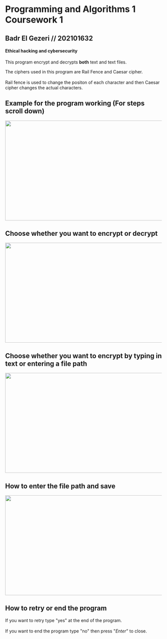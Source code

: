 # Programming and Algorithms 1 Coursework 1
## Badr El Gezeri // 202101632
#### Ethical hacking and cybersecurity

This program encrypt and decrypts **both** text and text files.

The ciphers used in this program are Rail Fence and Caesar cipher. <br> <br/>
Rail fence is used to change the positon of each character and then Caesar cipher changes the actual characters.


## Example for the program working (For steps scroll down)
<img src="https://github.com/Coventry-TKH/coursework-1-BadrElGezeri/blob/main/Gifs/Encrypt%20example.gif" width="552" height="320"/>

## Choose whether you want to encrypt or decrypt
<img src="https://github.com/Coventry-TKH/coursework-1-BadrElGezeri/blob/main/Gifs/Encrypt%20or%20decrypt.gif" width="552" height="320"/>

## Choose whether you want to encrypt by typing in text or entering a file path
<img src="https://github.com/Coventry-TKH/coursework-1-BadrElGezeri/blob/main/Gifs/text%20or%20file.gif" width="552" height="320"/>

## How to enter the file path and save
<img src="https://github.com/Coventry-TKH/coursework-1-BadrElGezeri/blob/main/Gifs/encrypting%20from%20file.gif" width="552" height="320"/>


## How to retry or end the program
If you want to retry type "yes" at the end of the program. <br> <br/>
If you want to end the program type "no" then press "*Enter*" to close.
